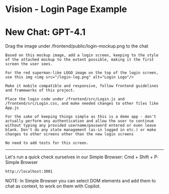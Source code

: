 # Vision - Login Page Example

# New Chat: GPT-4.1

Drag the image under /frontend/public/login-mockup.png to the chat

```
Based on this mockup image, add a login screen, keeping to the style of the attached mockup to the extent possible, making it the first screen the user sees.

For the red superman-like LOGO image on the top of the login screen, use this img <img src="/login-log.png" alt="Login Logo"/>

Make it mobile compatible and responsive, follow frontend guidelines and frameworks of this project.

Place the login code under /frontend/src/Login.js and /frontend/src/Login.css, and make needed changes to other files like App.js

For the sake of keeping things simple as this is a demo app - don't actually perform any authentication and allow the user to continue without typing any provided username/password entered or even leave blank. Don't do any state management (as-in logged in etc.) or make changes to other screens other than the new login screens

No need to add tests for this screen.

```

---
Let's run a quick check ourselves in our Simple Browser:
Cmd + Shift + P: Simple Browser
```
http://localhost:3001
```

NOTE: In Simple Browser you can select DOM elements and add them to chat as context, to work on them with Copilot.